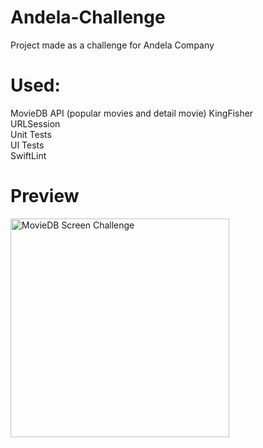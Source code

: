 # Andela-Challenge
Project made as a challenge for Andela Company

# Used:
MovieDB API (popular movies and detail movie)
KingFisher<br/>
URLSession<br/>
Unit Tests<br/>
UI Tests<br/>
SwiftLint<br/>

# Preview
<img src="https://github.com/renatomateusx/Andela-Challenge/blob/master/AndelaOne.gif" width="350" title="MovieDB Screen Challenge">
